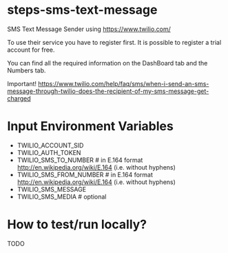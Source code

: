 steps-sms-text-message
======================

SMS Text Message Sender using https://www.twilio.com/

To use their service you have to register first. It is possible to register a trial account for free.

You can find all the required information on the DashBoard tab and the Numbers tab.

Important! https://www.twilio.com/help/faq/sms/when-i-send-an-sms-message-through-twilio-does-the-recipient-of-my-sms-message-get-charged 

# Input Environment Variables
- TWILIO_ACCOUNT_SID
- TWILIO_AUTH_TOKEN
- TWILIO_SMS_TO_NUMBER			# in E.164 format http://en.wikipedia.org/wiki/E.164 (i.e. without hyphens)
- TWILIO_SMS_FROM_NUMBER		# in E.164 format http://en.wikipedia.org/wiki/E.164 (i.e. without hyphens)
- TWILIO_SMS_MESSAGE
- TWILIO_SMS_MEDIA				# optional

# How to test/run locally?

TODO